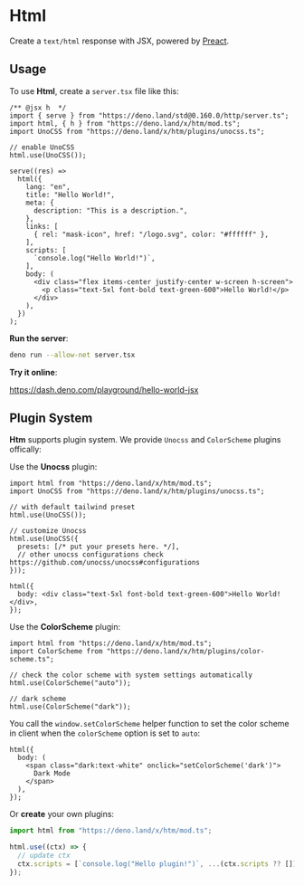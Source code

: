# Html

Create a `text/html` response with JSX, powered by
[Preact](https://preactjs.org).

## Usage

To use **Html**, create a `server.tsx` file like this:

```tsx
/** @jsx h  */
import { serve } from "https://deno.land/std@0.160.0/http/server.ts";
import html, { h } from "https://deno.land/x/htm/mod.ts";
import UnoCSS from "https://deno.land/x/htm/plugins/unocss.ts";

// enable UnoCSS
html.use(UnoCSS());

serve((res) =>
  html({
    lang: "en",
    title: "Hello World!",
    meta: {
      description: "This is a description.",
    },
    links: [
      { rel: "mask-icon", href: "/logo.svg", color: "#ffffff" },
    ],
    scripts: [
      `console.log("Hello World!")`,
    ],
    body: (
      <div class="flex items-center justify-center w-screen h-screen">
        <p class="text-5xl font-bold text-green-600">Hello World!</p>
      </div>
    ),
  })
);
```

**Run the server**:

```bash
deno run --allow-net server.tsx
```

**Try it online**:

https://dash.deno.com/playground/hello-world-jsx

## Plugin System

**Htm** supports plugin system. We provide `Unocss` and `ColorScheme` plugins
offically:

Use the **Unocss** plugin:

```tsx
import html from "https://deno.land/x/htm/mod.ts";
import UnoCSS from "https://deno.land/x/htm/plugins/unocss.ts";

// with default tailwind preset
html.use(UnoCSS());

// customize Unocss
html.use(UnoCSS({
  presets: [/* put your presets here. */],
  // other unocss configurations check https://github.com/unocss/unocss#configurations
}));

html({
  body: <div class="text-5xl font-bold text-green-600">Hello World!</div>,
});
```

Use the **ColorScheme** plugin:

```tsx
import html from "https://deno.land/x/htm/mod.ts";
import ColorScheme from "https://deno.land/x/htm/plugins/color-scheme.ts";

// check the color scheme with system settings automatically
html.use(ColorScheme("auto"));

// dark scheme
html.use(ColorScheme("dark"));
```

You call the `window.setColorScheme` helper function to set the color scheme in
client when the `colorScheme` option is set to `auto`:

```tsx
html({
  body: (
    <span class="dark:text-white" onclick="setColorScheme('dark')">
      Dark Mode
    </span>
  ),
});
```

Or **create** your own plugins:

```ts
import html from "https://deno.land/x/htm/mod.ts";

html.use((ctx) => {
  // update ctx
  ctx.scripts = [`console.log("Hello plugin!")`, ...(ctx.scripts ?? [])];
});
```
